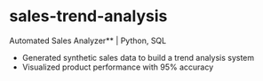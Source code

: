 # sales-trend-analysis
Automated Sales Analyzer** | Python, SQL
- Generated synthetic sales data to build a trend analysis system
- Visualized product performance with 95% accuracy

